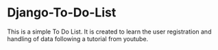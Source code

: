 # Django-To-Do-List
This is a simple To Do List. It is created to learn the user registration and handling of data following a tutorial from youtube. 
